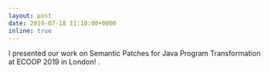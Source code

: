 ```yaml
---
layout: post
date: 2019-07-18 11:10:00+0000
inline: true
---
```


I presented our work on Semantic Patches for Java Program Transformation at ECOOP 2019 in London!
.
